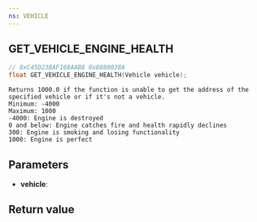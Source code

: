```yaml
---
ns: VEHICLE
---
```

## GET_VEHICLE_ENGINE_HEALTH

```c
// 0xC45D23BAF168AAB8 0x8880038A
float GET_VEHICLE_ENGINE_HEALTH(Vehicle vehicle);
```

```
Returns 1000.0 if the function is unable to get the address of the specified vehicle or if it's not a vehicle.  
Minimum: -4000  
Maximum: 1000  
-4000: Engine is destroyed  
0 and below: Engine catches fire and health rapidly declines  
300: Engine is smoking and losing functionality  
1000: Engine is perfect  
```

## Parameters
* **vehicle**: 

## Return value
